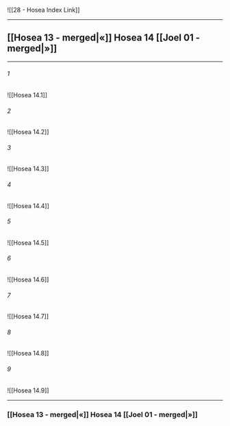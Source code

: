 ![[28 - Hosea Index Link]]

---
##  [[Hosea 13 - merged|«]] Hosea 14 [[Joel 01 - merged|»]]

---

###### 1
![[Hosea 14.1]] 

###### 2
![[Hosea 14.2]] 

###### 3
![[Hosea 14.3]] 

###### 4
![[Hosea 14.4]]

###### 5 
![[Hosea 14.5]] 

###### 6
![[Hosea 14.6]] 

###### 7
![[Hosea 14.7]] 

###### 8
![[Hosea 14.8]] 

###### 9
![[Hosea 14.9]] 


---
###  [[Hosea 13 - merged|«]] Hosea 14 [[Joel 01 - merged|»]]